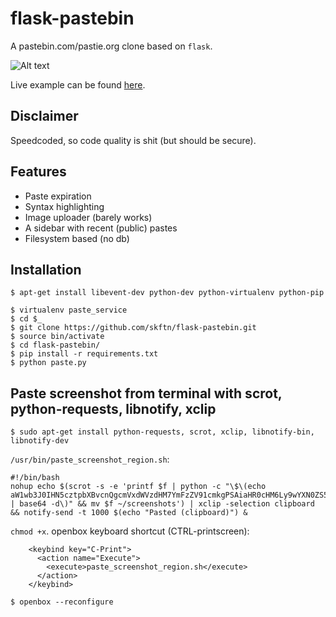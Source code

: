 flask-pastebin
============

A pastebin.com/pastie.org clone based on `flask`.

![Alt text](http://i.imgur.com/9Ij8vU3.png "Example")

Live example can be found [here](http://paste.cedsys.nl "cedsys").

## Disclaimer

Speedcoded, so code quality is shit (but should be secure).

## Features

- Paste expiration
- Syntax highlighting
- Image uploader (barely works)
- A sidebar with recent (public) pastes
- Filesystem based (no db)

## Installation

    $ apt-get install libevent-dev python-dev python-virtualenv python-pip
    
    $ virtualenv paste_service
    $ cd $_
    $ git clone https://github.com/skftn/flask-pastebin.git
    $ source bin/activate
    $ cd flask-pastebin/
    $ pip install -r requirements.txt
    $ python paste.py

## Paste screenshot from terminal with scrot, python-requests, libnotify, xclip

    $ sudo apt-get install python-requests, scrot, xclip, libnotify-bin, libnotify-dev

`/usr/bin/paste_screenshot_region.sh`:

```
#!/bin/bash
nohup echo $(scrot -s -e 'printf $f | python -c "\$\(echo aW1wb3J0IHN5cztpbXBvcnQgcmVxdWVzdHM7YmFzZV91cmkgPSAiaHR0cHM6Ly9wYXN0ZS5jZWRzeXMubmwiO2ZpbGVzID0geyJmaWxlc1tdIjogb3BlbihzeXMuc3RkaW4ucmVhZCgpKX07ciA9IHJlcXVlc3RzLnBvc3QoIiVzL3Bhc3RlIiAlIGJhc2VfdXJpLCBmaWxlcz1maWxlcyk7c3lzLnN0ZG91dC53cml0ZSgiJXMlcy9yYXciICUgKGJhc2VfdXJpLCByLmpzb24oKVsidXJpIl0pKQ== | base64 -d\)" && mv $f ~/screenshots') | xclip -selection clipboard && notify-send -t 1000 $(echo "Pasted (clipboard)") &
```

`chmod +x`. openbox keyboard shortcut (CTRL-printscreen):

```
    <keybind key="C-Print">
      <action name="Execute">
        <execute>paste_screenshot_region.sh</execute>
      </action>
    </keybind>

```

    $ openbox --reconfigure
